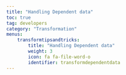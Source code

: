 ```yaml
---
title: "Handling Dependent data"
toc: true
tag: developers
category: "Transformation"
menus: 
    transformtipsandtricks:
        title: "Handling Dependent data"
        weight: 3
        icon: fa fa-file-word-o
        identifier: transformdependentdata
---
```


